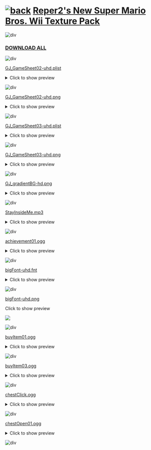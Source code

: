 # [![back](https://reper2.github.io/Downloadable-Files/assets/GJ_arrow_01_001.png)](https://reper2.github.io/Downloadable-Files) [Reper2's New Super Mario Bros. Wii Texture Pack](https://raw.githubusercontent.com/Reper2/Downloadable-Files/master/nsmbw-texture-pack.md)

![div](https://reper2.github.io/Downloadable-Files/assets/gradientDiv02.png)

### [DOWNLOAD ALL](https://www.mediafire.com/file/t40ep9ssx2xnodo/Reper2%2527s_NSMBW_Texture_Pack.zip/file)

![div](https://reper2.github.io/Downloadable-Files/assets/gradientDiv02.png)

[GJ_GameSheet02-uhd.plist](https://www.mediafire.com/file/9wkvb8zziv2u5v0/GJ_GameSheet02-uhd.plist/file)
<details>
  <summary>Click to show preview</summary>
  
  <a href="https://raw.githubusercontent.com/Reper2/Downloadable-Files/master/nsmbw-texture-pack/GJ_GameSheet02-uhd.plist">View raw</a>
  </details>

![div](https://reper2.github.io/Downloadable-Files/assets/gradientDiv02.png)

[GJ_GameSheet02-uhd.png](https://www.mediafire.com/view/9a726mk22mf6vhd/GJ_GameSheet02-uhd.png/file)
<details>
  <summary>Click to show preview</summary>
  
  <image id="image" controls="" preload="auto" src="https://reper2.github.io/Downloadable-Files/nsmbw-texture-pack/GJ_GameSheet02-uhd.png"></image>
  </details>

![div](https://reper2.github.io/Downloadable-Files/assets/gradientDiv02.png)

[GJ_GameSheet03-uhd.plist](https://www.mediafire.com/file/jzccchfgbc0x86i/GJ_GameSheet03-uhd.plist/file)
<details>
  <summary>Click to show preview</summary>

<a href="https://raw.githubusercontent.com/Reper2/Downloadable-Files/master/nsmbw-texture-pack/GJ_GameSheet03-uhd.plist">View raw</a>
  </details>

![div](https://reper2.github.io/Downloadable-Files/assets/gradientDiv02.png)

[GJ_GameSheet03-uhd.png](https://www.mediafire.com/view/wfyv66njvqj0orz/GJ_GameSheet03-uhd.png/file)
<details>
  <summary>Click to show preview</summary>
  
  <image id="image" controls="" preload="auto" src="https://reper2.github.io/Downloadable-Files/nsmbw-texture-pack/GJ_GameSheet03-uhd.png"></image>
  </details>

![div](https://reper2.github.io/Downloadable-Files/assets/gradientDiv02.png)

[GJ_gradientBG-hd.png](https://www.mediafire.com/view/5y7z2xw6tyxter3/GJ_gradientBG-hd.png/file)
<details>
  <summary>Click to show preview</summary>
  
  <image id="image" controls="" preload="auto" src="https://reper2.github.io/Downloadable-Files/nsmbw-texture-pack/GJ_gradientBG-hd.png"></image>
  </details>

![div](https://reper2.github.io/Downloadable-Files/assets/gradientDiv02.png)

[StayInsideMe.mp3](https://www.mediafire.com/file/0itnzvwdnw3eyjh/StayInsideMe.mp3/file)
<details>
  <summary>Click to show preview</summary>
  
  <audio id="audio" controls="" preload="auto" src="https://reper2.github.io/Downloadable-Files/nsmbw-texture-pack/StayInsideMe.mp3"></audio>
  </details>

![div](https://reper2.github.io/Downloadable-Files/assets/gradientDiv02.png)

[achievement01.ogg](https://www.mediafire.com/file/wznx833w9wq4sc1/achievement_01.ogg/file)
<details>
  <summary>Click to show preview</summary>
  
  <audio id="audio" controls="" preload="auto" src="https://reper2.github.io/Downloadable-Files/nsmbw-texture-pack/achievement01.ogg"></audio>
  </details>

![div](https://reper2.github.io/Downloadable-Files/assets/gradientDiv02.png)

[bigFont-uhd.fnt](https://www.mediafire.com/file/gwkgtnoke4slvvh/bigFont-uhd.fnt/file)
<details>
  <summary>Click to show preview</summary>

<a href="https://raw.githubusercontent.com/Reper2/Downloadable-Files/master/nsmbw-texture-pack/bigFont-uhd.fnt">View raw</a>
  </details>

![div](https://reper2.github.io/Downloadable-Files/assets/gradientDiv02.png)

[bigFont-uhd.png](https://www.mediafire.com/view/oxzim6qsnltfjvd/bigFont-uhd.png/file)
 <summary>Click to show preview</summary>
  
  <image id="image" controls="" preload="auto" src="https://reper2.github.io/Downloadable-Files/nsmbw-texture-pack/bigFont-uhd.png"></image>
  </details>

![div](https://reper2.github.io/Downloadable-Files/assets/gradientDiv02.png)

[buyItem01.ogg](https://www.mediafire.com/file/4t1wt6k206fha83/buyItem01.ogg/file)
<details>
  <summary>Click to show preview</summary>
  
  <audio id="audio" controls="" preload="auto" src="https://reper2.github.io/Downloadable-Files/nsmbw-texture-pack/buyItem01.ogg"></audio>
  </details>

![div](https://reper2.github.io/Downloadable-Files/assets/gradientDiv02.png)

[buyItem03.ogg](https://www.mediafire.com/file/6vb6ety7gnny2wt/buyItem03.ogg/file)
<details>
  <summary>Click to show preview</summary>
  
  <audio id="audio" controls="" preload="auto" src="https://reper2.github.io/Downloadable-Files/nsmbw-texture-pack/buyItem03.ogg"></audio>
  </details>
  
![div](https://reper2.github.io/Downloadable-Files/assets/gradientDiv02.png)

[chestClick.ogg](https://www.mediafire.com/file/ebhf6g10e6rjfdp/chestClick.ogg/file)
<details>
  <summary>Click to show preview</summary>
  
  <audio id="audio" controls="" preload="auto" src="https://reper2.github.io/Downloadable-Files/nsmbw-texture-pack/chestClick.ogg"></audio>
  </details>

![div](https://reper2.github.io/Downloadable-Files/assets/gradientDiv02.png)

[chestOpen01.ogg](https://www.mediafire.com/file/5hbgcptvq043o2u/chestOpen01.ogg/file)
<details>
  <summary>Click to show preview</summary>
  
  <audio id="audio" controls="" preload="auto" src="https://reper2.github.io/Downloadable-Files/nsmbw-texture-pack/chestOpen01.ogg"></audio>
  </details>

![div](https://reper2.github.io/Downloadable-Files/assets/gradientDiv02.png)
